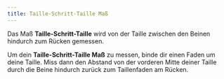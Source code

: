 ```yaml
---
title: Taille-Schritt-Taille Maß
---
```


Das Maß **Taille-Schritt-Taille** wird von der Taille zwischen den Beinen hindurch zum Rücken gemessen.

Um dein **Taille-Schritt-Taille Maß** zu messen, binde dir einen Faden um deine Taille. Miss dann den Abstand von der vorderen Mitte deiner Taille durch die Beine hindurch zurück zum Taillenfaden am Rücken.

